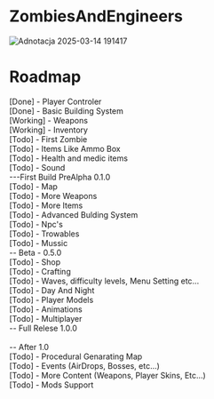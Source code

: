 # ZombiesAndEngineers
![Adnotacja 2025-03-14 191417](https://github.com/user-attachments/assets/862a6888-5b9a-451a-bab3-c84831785026)
 </br>

# Roadmap </br>
[Done] - Player Controler </br>
[Done] - Basic Building System  </br>
[Working] - Weapons </br>
[Working] - Inventory </br>
[Todo] - First Zombie </br>
[Todo] - Items Like Ammo Box </br>
[Todo] - Health and medic items </br>
[Todo] - Sound</br>
---First Build PreAlpha 0.1.0 </br>
[Todo] - Map </br>
[Todo] - More Weapons </br>
[Todo] - More Items </br>
[Todo] - Advanced Bulding System </br>
[Todo] - Npc's </br>
[Todo] - Trowables </br>
[Todo] - Mussic</br>
-- Beta - 0.5.0 </br>
[Todo] - Shop </br>
[Todo] - Crafting </br>
[Todo] - Waves, difficulty levels, Menu Setting etc... </br>
[Todo] - Day And Night </br>
[Todo] - Player Models</br>
[Todo] - Animations</br>
[Todo] - Multiplayer </br>
-- Full Relese 1.0.0 </br>
 </br>
-- After 1.0 </br>
[Todo] - Procedural Genarating Map </br>
[Todo] - Events (AirDrops, Bosses, etc...) </br>
[Todo] - More Content (Weapons, Player Skins, Etc...) </br>
[Todo] - Mods Support </br>


